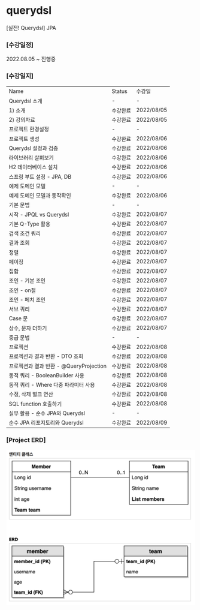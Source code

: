 # querydsl
[실전! Querydsl] JPA

### [수강일정]
2022.08.05 ~ 진행중 
   
### [수강일지]
| | | |
|-|-|-|
|Name|Status|수강일|
|Querydsl 소개|-|-|
|1) 소개|수강완료|2022/08/05|
|2) 강의자료|수강완료|2022/08/05|
|프로젝트 환경설정|-|-|
|프로젝트 생성|수강완료|2022/08/06|
|Querydsl 설정과 검증|수강완료|2022/08/06|
|라이브러리 살펴보기|수강완료|2022/08/06|
|H2 데이터베이스 설치|수강완료|2022/08/06|
|스프링 부트 설정 - JPA, DB|수강완료|2022/08/06|
|예제 도메인 모델|-|-|
|예제 도메인 모델과 동작확인|수강완료|2022/08/06|
|기본 문법|-|-|
|시작 - JPQL vs Querydsl|수강완료|2022/08/07|
|기본 Q-Type 활용|수강완료|2022/08/07|
|검색 조건 쿼리|수강완료|2022/08/07|
|결과 조회|수강완료|2022/08/07|
|정렬|수강완료|2022/08/07|
|페이징|수강완료|2022/08/07|
|집합|수강완료|2022/08/07|
|조인 - 기본 조인|수강완료|2022/08/07|
|조인 - on절|수강완료|2022/08/07|
|조인 - 페치 조인|수강완료|2022/08/07|
|서브 쿼리|수강완료|2022/08/07|
|Case 문|수강완료|2022/08/07|
|상수, 문자 더하기|수강완료|2022/08/07|
|중급 문법|-|-|
|프로젝션|수강완료|2022/08/08|
|프로젝션과 결과 반환 - DTO 조회|수강완료|2022/08/08|
|프로젝션과 결과 반환 - @QueryProjection|수강완료|2022/08/08|
|동적 쿼리 - BooleanBuilder 사용|수강완료|2022/08/08|
|동적 쿼리 - Where 다중 파라미터 사용|수강완료|2022/08/08|
|수정, 삭제 벌크 연산|수강완료|2022/08/08|
|SQL function 호출하기|수강완료|2022/08/08|
|실무 활용 - 순수 JPA와 Querydsl|-|-|
|순수 JPA 리포지토리와 Querydsl|수강완료|2022/08/09|


### [Project ERD]
![IMAGES](ERD.png)
